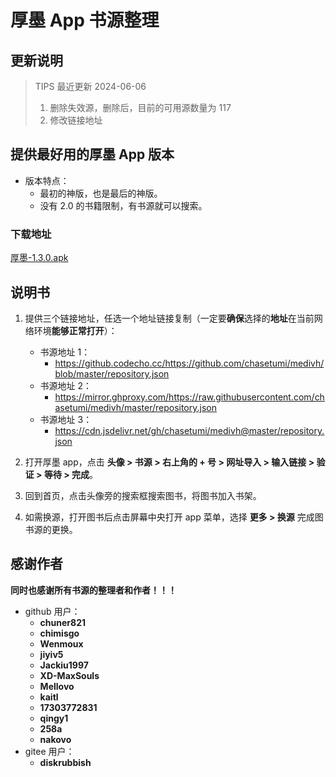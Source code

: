 # 厚墨 App 书源整理

## 更新说明

> TIPS 最近更新
> 2024-06-06
> 1. 删除失效源，删除后，目前的可用源数量为 117
> 2. 修改链接地址

## 提供最好用的厚墨 App 版本

- 版本特点：
  - 最初的神版，也是最后的神版。
  - 没有 2.0 的书籍限制，有书源就可以搜索。

### 下载地址

[厚墨-1.3.0.apk](https://share.codecho.cc/houmo/houmo-1.3.0.apk)

## 说明书

1. 提供三个链接地址，任选一个地址链接复制（一定要**确保**选择的**地址**在当前网络环境**能够正常打开**）：

   - 书源地址 1：
      - https://github.codecho.cc/https://github.com/chasetumi/medivh/blob/master/repository.json
   - 书源地址 2：
      - https://mirror.ghproxy.com/https://raw.githubusercontent.com/chasetumi/medivh/master/repository.json
   - 书源地址 3：
      - https://cdn.jsdelivr.net/gh/chasetumi/medivh@master/repository.json
2. 打开厚墨 app，点击 **头像 > 书源 > 右上角的 + 号 > 网址导入 > 输入链接 > 验证 > 等待 > 完成**。
3. 回到首页，点击头像旁的搜索框搜索图书，将图书加入书架。
4. 如需换源，打开图书后点击屏幕中央打开 app 菜单，选择 **更多 > 换源** 完成图书源的更换。

## 感谢作者

**同时也感谢所有书源的整理者和作者！！！**

- github 用户：
  - **chuner821**
  - **chimisgo**
  - **Wenmoux**
  - **jiyiv5**
  - **Jackiu1997**
  - **XD-MaxSouls**
  - **Mellovo**
  - **kaitl**
  - **17303772831**
  - **qingy1**
  - **258a**
  - **nakovo**
- gitee 用户：
  - **diskrubbish**
